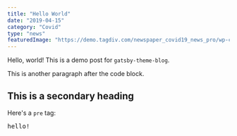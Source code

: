 ```yaml
---
title: "Hello World"
date: "2019-04-15"
category: "Covid"
type: "news"
featuredImage: "https://demo.tagdiv.com/newspaper_covid19_news_pro/wp-content/uploads/2020/03/9-1068x601.jpg"
---
```


Hello, world! This is a demo post for `gatsby-theme-blog`.

This is another paragraph after the code block.

## This is a secondary heading

Here's a `pre` tag:

<pre>hello!</pre>
